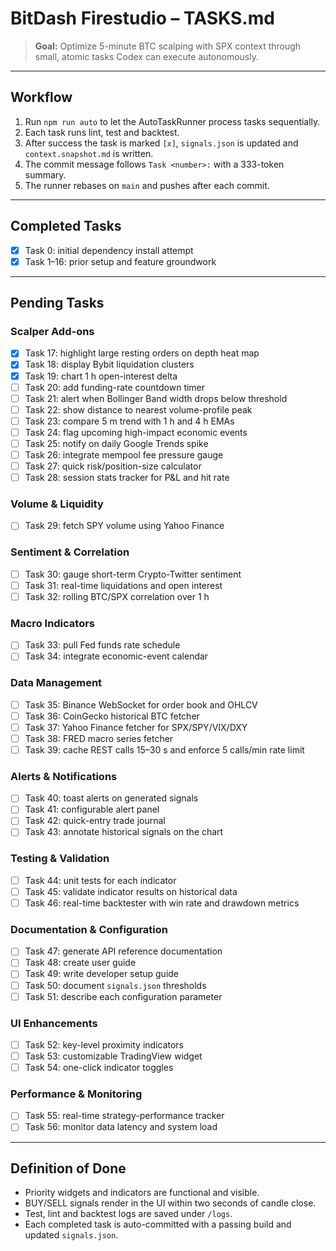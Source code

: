 # BitDash Firestudio – TASKS.md

> **Goal:** Optimize 5-minute BTC scalping with SPX context through small, atomic tasks Codex can execute autonomously.

---

## Workflow
1. Run `npm run auto` to let the AutoTaskRunner process tasks sequentially.
2. Each task runs lint, test and backtest.
3. After success the task is marked `[x]`, `signals.json` is updated and `context.snapshot.md` is written.
4. The commit message follows `Task <number>:` with a 333-token summary.
5. The runner rebases on `main` and pushes after each commit.

---

## Completed Tasks
- [x] Task 0: initial dependency install attempt
- [x] Task 1–16: prior setup and feature groundwork

---

## Pending Tasks

### Scalper Add-ons
- [x] Task 17: highlight large resting orders on depth heat map
- [x] Task 18: display Bybit liquidation clusters
- [x] Task 19: chart 1 h open-interest delta
- [ ] Task 20: add funding-rate countdown timer
- [ ] Task 21: alert when Bollinger Band width drops below threshold
- [ ] Task 22: show distance to nearest volume-profile peak
- [ ] Task 23: compare 5 m trend with 1 h and 4 h EMAs
- [ ] Task 24: flag upcoming high-impact economic events
- [ ] Task 25: notify on daily Google Trends spike
- [ ] Task 26: integrate mempool fee pressure gauge
- [ ] Task 27: quick risk/position-size calculator
- [ ] Task 28: session stats tracker for P&L and hit rate

### Volume & Liquidity
- [ ] Task 29: fetch SPY volume using Yahoo Finance

### Sentiment & Correlation
- [ ] Task 30: gauge short-term Crypto-Twitter sentiment
- [ ] Task 31: real-time liquidations and open interest
- [ ] Task 32: rolling BTC/SPX correlation over 1 h

### Macro Indicators
- [ ] Task 33: pull Fed funds rate schedule
- [ ] Task 34: integrate economic-event calendar

### Data Management
- [ ] Task 35: Binance WebSocket for order book and OHLCV
- [ ] Task 36: CoinGecko historical BTC fetcher
- [ ] Task 37: Yahoo Finance fetcher for SPX/SPY/VIX/DXY
- [ ] Task 38: FRED macro series fetcher
- [ ] Task 39: cache REST calls 15–30 s and enforce 5 calls/min rate limit

### Alerts & Notifications
- [ ] Task 40: toast alerts on generated signals
- [ ] Task 41: configurable alert panel
- [ ] Task 42: quick-entry trade journal
- [ ] Task 43: annotate historical signals on the chart

### Testing & Validation
- [ ] Task 44: unit tests for each indicator
- [ ] Task 45: validate indicator results on historical data
- [ ] Task 46: real-time backtester with win rate and drawdown metrics

### Documentation & Configuration
- [ ] Task 47: generate API reference documentation
- [ ] Task 48: create user guide
- [ ] Task 49: write developer setup guide
- [ ] Task 50: document `signals.json` thresholds
- [ ] Task 51: describe each configuration parameter

### UI Enhancements
- [ ] Task 52: key-level proximity indicators
- [ ] Task 53: customizable TradingView widget
- [ ] Task 54: one-click indicator toggles

### Performance & Monitoring
- [ ] Task 55: real-time strategy-performance tracker
- [ ] Task 56: monitor data latency and system load

---

## Definition of Done
- Priority widgets and indicators are functional and visible.
- BUY/SELL signals render in the UI within two seconds of candle close.
- Test, lint and backtest logs are saved under `/logs`.
- Each completed task is auto-committed with a passing build and updated `signals.json`.
